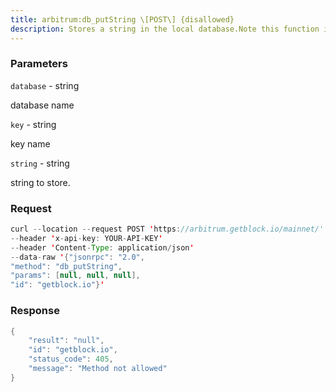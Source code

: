 ```yaml
---
title: arbitrum:db_putString \[POST\] {disallowed}
description: Stores a string in the local database.Note this function is deprecated and will be removed in the future.
---
```


### Parameters


`database` - string

database name

`key` - string

key name

`string` - string

string to store.

### Request

``` java
curl --location --request POST 'https://arbitrum.getblock.io/mainnet/' 
--header 'x-api-key: YOUR-API-KEY' 
--header 'Content-Type: application/json' 
--data-raw '{"jsonrpc": "2.0",
"method": "db_putString",
"params": [null, null, null],
"id": "getblock.io"}'
```

###  Response

``` java
{
    "result": "null",
    "id": "getblock.io",
    "status_code": 405,
    "message": "Method not allowed"
}
```

